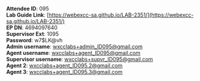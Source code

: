 
**Attendee ID**: 095  
**Lab Guide Link**: [https://webexcc-sa.github.io/LAB-2351/](https://webexcc-sa.github.io/LAB-2351/)  
**EP DN**: 4694097640  
**Supervisor Ext**: 1095  
**Password**: w7$LK@vh  
**Admin username**: wxcclabs+admin_ID095@gmail.com  
**Agent username**: wxcclabs+agent_ID095@gmail.com  
**Supervisor username**: wxcclabs+supvr_ID095@gmail.com  
**Agent 2**: wxcclabs+agent_ID095.2@gmail.com  
**Agent 3**: wxcclabs+agent_ID095.3@gmail.com  
